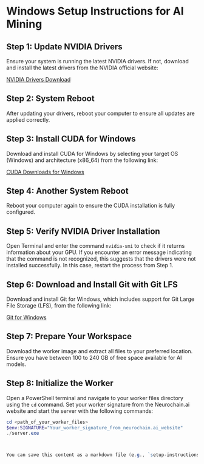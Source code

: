 # Windows Setup Instructions for AI Mining

## Step 1: Update NVIDIA Drivers

Ensure your system is running the latest NVIDIA drivers. If not, download and install the latest drivers from the NVIDIA official website:

[NVIDIA Drivers Download](https://www.nvidia.com/download/index.aspx)

## Step 2: System Reboot

After updating your drivers, reboot your computer to ensure all updates are applied correctly.

## Step 3: Install CUDA for Windows

Download and install CUDA for Windows by selecting your target OS (Windows) and architecture (x86_64) from the following link:

[CUDA Downloads for Windows](https://developer.nvidia.com/cuda-downloads?target_os=Windows&target_arch=x86_64)

## Step 4: Another System Reboot

Reboot your computer again to ensure the CUDA installation is fully configured.

## Step 5: Verify NVIDIA Driver Installation

Open Terminal and enter the command `nvidia-smi` to check if it returns information about your GPU. If you encounter an error message indicating that the command is not recognized, this suggests that the drivers were not installed successfully. In this case, restart the process from Step 1.

## Step 6: Download and Install Git with Git LFS

Download and install Git for Windows, which includes support for Git Large File Storage (LFS), from the following link:

[Git for Windows](https://gitforwindows.org/)

## Step 7: Prepare Your Workspace

Download the worker image and extract all files to your preferred location. Ensure you have between 100 to 240 GB of free space available for AI models.

## Step 8: Initialize the Worker

Open a PowerShell terminal and navigate to your worker files directory using the `cd` command. Set your worker signature from the Neurochain.ai website and start the server with the following commands:

```powershell
cd <path_of_your_worker_files>
$env:SIGNATURE="Your_worker_signature_from_neurochain.ai_website"
./server.exe



You can save this content as a markdown file (e.g., `setup-instructions.md`) and use it as needed. Remember to replace placeholders like `<path_of_your_worker_files>` and `"Your_worker_signature_from_neurochain.ai_website"` with actual values specific to your setup.


